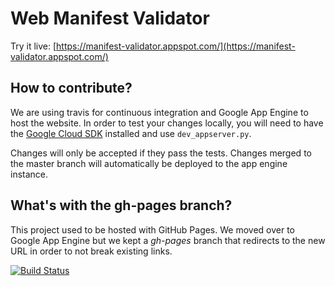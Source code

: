 # Web Manifest Validator

Try it live: [https://manifest-validator.appspot.com/](https://manifest-validator.appspot.com/)

## How to contribute?

We are using travis for continuous integration and Google App Engine to host the website. In order to test your changes locally, you will need to have the [Google Cloud SDK](https://cloud.google.com/sdk/) installed and use `dev_appserver.py`.

Changes will only be accepted if they pass the tests. Changes merged to the master branch will automatically be deployed to the app engine instance.

## What's with the gh-pages branch?

This project used to be hosted with GitHub Pages. We moved over to Google App Engine but we kept a _gh-pages_ branch that redirects to the new URL in order to not break existing links.

[![Build Status](https://travis-ci.org/mounirlamouri/manifest-validator.svg)](https://travis-ci.org/mounirlamouri/manifest-validator)
